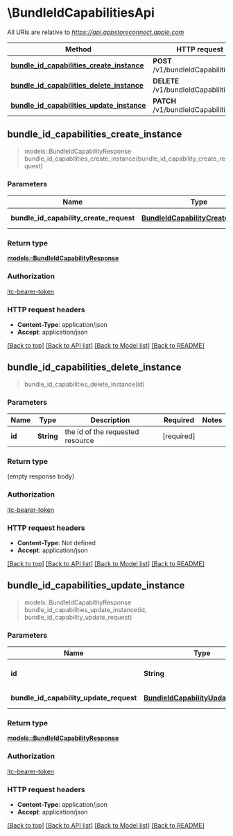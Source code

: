 # \BundleIdCapabilitiesApi

All URIs are relative to *https://api.appstoreconnect.apple.com*

Method | HTTP request | Description
------------- | ------------- | -------------
[**bundle_id_capabilities_create_instance**](BundleIdCapabilitiesApi.md#bundle_id_capabilities_create_instance) | **POST** /v1/bundleIdCapabilities | 
[**bundle_id_capabilities_delete_instance**](BundleIdCapabilitiesApi.md#bundle_id_capabilities_delete_instance) | **DELETE** /v1/bundleIdCapabilities/{id} | 
[**bundle_id_capabilities_update_instance**](BundleIdCapabilitiesApi.md#bundle_id_capabilities_update_instance) | **PATCH** /v1/bundleIdCapabilities/{id} | 



## bundle_id_capabilities_create_instance

> models::BundleIdCapabilityResponse bundle_id_capabilities_create_instance(bundle_id_capability_create_request)


### Parameters


Name | Type | Description  | Required | Notes
------------- | ------------- | ------------- | ------------- | -------------
**bundle_id_capability_create_request** | [**BundleIdCapabilityCreateRequest**](BundleIdCapabilityCreateRequest.md) | BundleIdCapability representation | [required] |

### Return type

[**models::BundleIdCapabilityResponse**](BundleIdCapabilityResponse.md)

### Authorization

[itc-bearer-token](../README.md#itc-bearer-token)

### HTTP request headers

- **Content-Type**: application/json
- **Accept**: application/json

[[Back to top]](#) [[Back to API list]](../README.md#documentation-for-api-endpoints) [[Back to Model list]](../README.md#documentation-for-models) [[Back to README]](../README.md)


## bundle_id_capabilities_delete_instance

> bundle_id_capabilities_delete_instance(id)


### Parameters


Name | Type | Description  | Required | Notes
------------- | ------------- | ------------- | ------------- | -------------
**id** | **String** | the id of the requested resource | [required] |

### Return type

 (empty response body)

### Authorization

[itc-bearer-token](../README.md#itc-bearer-token)

### HTTP request headers

- **Content-Type**: Not defined
- **Accept**: application/json

[[Back to top]](#) [[Back to API list]](../README.md#documentation-for-api-endpoints) [[Back to Model list]](../README.md#documentation-for-models) [[Back to README]](../README.md)


## bundle_id_capabilities_update_instance

> models::BundleIdCapabilityResponse bundle_id_capabilities_update_instance(id, bundle_id_capability_update_request)


### Parameters


Name | Type | Description  | Required | Notes
------------- | ------------- | ------------- | ------------- | -------------
**id** | **String** | the id of the requested resource | [required] |
**bundle_id_capability_update_request** | [**BundleIdCapabilityUpdateRequest**](BundleIdCapabilityUpdateRequest.md) | BundleIdCapability representation | [required] |

### Return type

[**models::BundleIdCapabilityResponse**](BundleIdCapabilityResponse.md)

### Authorization

[itc-bearer-token](../README.md#itc-bearer-token)

### HTTP request headers

- **Content-Type**: application/json
- **Accept**: application/json

[[Back to top]](#) [[Back to API list]](../README.md#documentation-for-api-endpoints) [[Back to Model list]](../README.md#documentation-for-models) [[Back to README]](../README.md)

